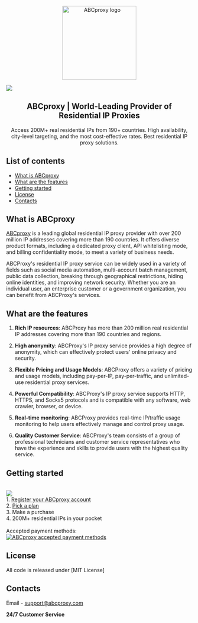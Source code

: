 <p align="center">
    <a href="https://www.abcproxy.com?utm-source=Github&utm-keyword=?01"><img src="https://www.abcproxy.com/img/Header/logo_c.png" alt="ABCproxy logo" width="200"></a>
  </a>
</p>

[<img src="https://www.abcproxy.com/img/tw_share_img.png">](https://www.abcproxy.com?utm-source=Github&utm-keyword=?01)

<h2 align="center">
  ABCproxy | World-Leading Provider of Residential IP Proxies
</h2>

<p align="center">
Access 200M+ real residential IPs from 190+ countries. High availability, city-level targeting, and the most cost-effective rates. Best residential IP proxy solutions.
</p>

## List of contents

- [What is ABCproxy](#what-is-ABCproxy)
- [What are the features](#What-are-the-features)
- [Getting started](#getting-started)
- [License](#license)
- [Contacts](#contacts)
 
## What is ABCproxy
[ABCproxy](https://www.abcproxy.com?utm-source=Github&utm-keyword=?01) is a leading global residential IP proxy provider with over 200 million IP addresses covering more than 190 countries. It offers diverse product formats, including a dedicated proxy client, API whitelisting mode, and billing confidentiality mode, to meet a variety of business needs.

ABCProxy's residential IP proxy service can be widely used in a variety of fields such as social media automation, multi-account batch management, public data collection, breaking through geographical restrictions, hiding online identities, and improving network security. Whether you are an individual user, an enterprise customer or a government organization, you can benefit from ABCProxy's services.

## What are the features

1. **Rich IP resources**: ABCProxy has more than 200 million real residential IP addresses covering more than 190 countries and regions.


2. **High anonymity**: ABCProxy's IP proxy service provides a high degree of anonymity, which can effectively protect users' online privacy and security.


3. **Flexible Pricing and Usage Models**: ABCProxy offers a variety of pricing and usage models, including pay-per-IP, pay-per-traffic, and unlimited-use residential proxy services.


4. **Powerful Compatibility**: ABCProxy's IP proxy service supports HTTP, HTTPS, and Socks5 protocols and is compatible with any software, web crawler, browser, or device.


5. **Real-time monitoring**: ABCProxy provides real-time IP/traffic usage monitoring to help users effectively manage and control proxy usage.


6. **Quality Customer Service**: ABCProxy's team consists of a group of professional technicians and customer service representatives who have the experience and skills to provide users with the highest quality service.

## Getting started
<br>[<img src="https://i.imgur.com/V2NhawG.png">](https://www.abcproxy.com/img/tw_share_img.png)
<br> 1. [Register your ABCproxy account](https://www.abcproxy.com/img/tw_share_img.png)
<br> 2. [Pick a plan](https://www.abcproxy.com/img/tw_share_img.png)
<br> 3. Make a purchase
<br> 4. 200M+ residential IPs in your pocket
<br><br>Accepted payment methods:
<br>[<img src="https://i.ibb.co/cY4Xqm0/github-payments.png" alt="ABCproxy accepted payment methods">](https://www.abcproxy.com/img/tw_share_img.png)

## License

All code is released under [MIT License]

## Contacts
Email - support@abcproxy.com
  
**24/7 Customer Service**
